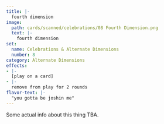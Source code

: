 ```yaml
---
title: |-
  fourth dimension
image: 
  path: cards/scanned/celebrations/08 Fourth Dimension.png
  text: |-
    fourth dimension
set:
  name: Celebrations & Alternate Dimensions
  number: 8
category: Alternate Dimensions
effects: 
- |-
  [play on a card]
- |-
  remove from play for 2 rounds
flavor-text: |-
  "you gotta be joshin me"
---
```

Some actual info about this thing TBA.
